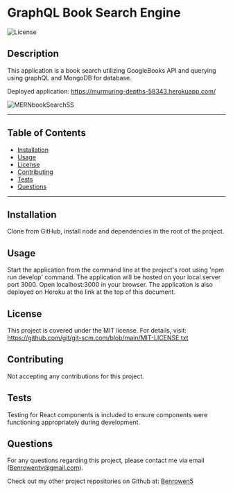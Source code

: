 # GraphQL Book Search Engine

  ![License](https://img.shields.io/badge/license-MIT-blue)
  
  ## Description
  This application is a book search utilizing GoogleBooks API and querying using graphQL and MongoDB for database. 
  
  Deployed application: https://murmuring-depths-58343.herokuapp.com/

  ![MERNbookSearchSS](https://user-images.githubusercontent.com/79202800/152038418-dca90b41-c462-46bf-8e59-e05bf6590246.PNG)

  
  ***************************************************************
  ## Table of Contents
* [Installation](#installation)
* [Usage](#usage)
* [License](#license)
* [Contributing](#contributing)
* [Tests](#tests)
* [Questions](#questions)
***************************************************************
## Installation
Clone from GitHub, install node and dependencies in the root of the project. 
  
## Usage
  Start the application from the command line at the project's root using 'npm run develop' command. The application will be hosted on your local server port 3000. Open localhost:3000 in your browser. The application is also deployed on Heroku at the link at the top of this document. 
  
## License
  This project is covered under the MIT license. 
      For details, visit: https://github.com/git/git-scm.com/blob/main/MIT-LICENSE.txt
  
## Contributing
  Not accepting any contributions for this project.

## Tests
  Testing for React components is included to ensure components were functioning appropriately during development. 

## Questions
  For any questions regarding this project, please contact me via email (Benrowentv@gmail.com).

  Check out my other project repositories on Github at: [Benrowen5](https://www.github.com/Benrowen5)
